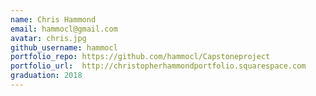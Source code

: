 ```yaml
---
name: Chris Hammond
email: hammocl@gmail.com
avatar: chris.jpg
github_username: hammocl
portfolio_repo: https://github.com/hammocl/Capstoneproject
portfolio_url:  http://christopherhammondportfolio.squarespace.com
graduation: 2018
---
```

